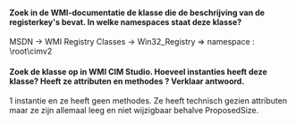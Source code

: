 #### Zoek in de WMI-documentatie de klasse die de beschrijving van de registerkey's bevat. In welke namespaces staat deze klasse?

MSDN -> WMI Registry Classes -> Win32_Registry
=> namespace : \root\cimv2

#### Zoek de klasse op in WMI CIM Studio. Hoeveel instanties heeft deze klasse? Heeft ze attributen en methodes ? Verklaar antwoord.

1 instantie en ze heeft geen methodes. Ze heeft technisch gezien attributen maar ze zijn allemaal leeg en niet wijzigbaar behalve ProposedSize.
